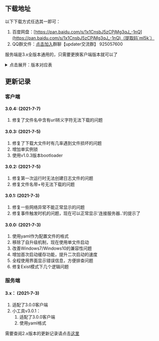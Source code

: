 ## 下载地址



以下下载方式任选其一即可：

1. 百度网盘：[https://pan.baidu.com/s/1x1CnsbJ5zCPjMg3qJ_-1nQ](https://pan.baidu.com/s/1x1CnsbJ5zCPjMg3qJ_-1nQ)（提取码`ml5k`）
2. QQ群文件：[点击加入](https://jq.qq.com/?_wv=1027&k=PqAEtn39)群聊【updater交流群】 925057600  

服务端是3.x全版本通用的，只需要更换客户端版本就可以了

<details>
<summary>点击展开：版本对应表</summary>

### 3.x版本对应表

| 客户端程序 | 服务端程序 | 通信协议版本 |
| ---------- | ---------- | ------------ |
| 3.0.4      | 3.x        | v4           |
| 3.0.3      | 3.x        | v4           |
| 3.0.2      | 3.x        | v4           |
| 3.0.1      | 3.x        | v4           |
| 3.0.0      | 3.x        | v4           |

### 2.x版本对应表

建议使用3.x版本

相同的小版本通信协议之间，客户端向下兼容服务端（v2.1兼容v2，反之不行，v2也无法兼容v1）

| 热更新包                          | 静态服务端 | PHP服务端 | 客户端           | 小工具    | 通信协议 |
| --------------------------------- | ---------- | --------- | ---------------- | --------- | -------- |
| 2.8.4.zip                         | 2.8.zip    | 2.8.zip   | 2.1.3.zip        | 1.6.3.zip | v3       |
| 2.8.3.zip                         | 2.8.zip    | 2.8.zip   | 2.1.3.zip        | 1.6.2.zip | v3       |
| 2.8.2.zip                         | 2.8.zip    | 2.8.zip   | 2.1.3.zip        | 1.6.2.zip | v3       |
| 2.8.1.zip                         | 2.8.zip    | 2.8.zip   | 2.1.3.zip        | 1.6.2.zip | v3       |
| 2.8.1.zip                         | 2.8.zip    | 2.8.zip   | 2.1.3.zip        | 1.6.0.zip | v3       |
| 2.8.0.zip                         | 2.8.zip    | 2.8.zip   | 2.1.3.zip        | 1.6.0.zip | v3       |
| 2.7.0.zip                         | 2.5.zip    | 2.5.zip   | 2.1.3.zip        | 1.6.0.zip | v2.1     |
| 2.6.7f3.zip                       | 2.5.zip    | 2.5.zip   | 2.1.3.zip        | 1.6.0.zip | v2.1     |
| 2.6.5f2.zip / 2.6.5f2-Console.zip | 2.5.zip    | 2.5.zip   | 2.1.3.zip        | 1.6.0.zip | v2.1     |
| 2.6.5f1.zip / 2.6.5f1-Console.zip | 2.5.zip    | 2.5.zip   | 2.1.3.zip        | 1.6.0.zip | v2.1     |
| 2.6.3.zip / 2.6.3-Console.zip     | 2.5.zip    | 2.5.zip   | 2.1.3.zip        | 1.6.0.zip | v2.1     |
| 2.6.2.zip / 2.6.2-Console.zip     | 2.5.zip    | 2.5.zip   | 2.1.3.zip        | 1.6.0.zip | v2.1     |
| 2.6.1.zip / 2.6.1-Console.zip     | 2.5.zip    | 2.5.zip   | 2.1.3.zip        | 1.6.0.zip | v2.1     |
| 2.6.1.zip / 2.6.1-Console.zip     | 2.5.zip    | 2.5.zip   | 2.1.3.zip        | 1.5.1.zip | v2.1     |
| 2.6a3.zip / 2.6a3-Console.zip     | 2.5.zip    | 2.5.zip   | 2.1.2.zip        | 1.5.1.zip | v2.1     |
| 2.5.2.zip                         | 2.4.zip    | 2.3.zip   | 2.1.1.zip        | d1.3.zip  | v2       |
| 2.5.2.zip                         | 2.4.zip    | 2.3.zip   | 2.1.zip          | d1.3.zip  | v2       |
| 2.5.1.zip                         | 2.4.zip    | 2.3.zip   | 2.1.zip          | d1.3.zip  | v2       |
| 2.5.zip                           | 2.4.zip    | 2.3.zip   | 2.1.zip          | d1.3.zip  | v2       |
| 2.4.7.zip                         | 2.4.zip    | 2.3.zip   | 2.0.3(b0108).zip | d1.3.zip  | v2       |
| 已集成(v2.2.2)                    | 不支持     | 2.2.2.zip | 2.0.2(a1201).zip | 不需要    | v1       |
| 已集成(v2.2.1)                    | 不支持     | 2.2.1.zip | 2.0.1(a0922).zip | 不需要    | v1       |
| 已集成(v2.2.0)                    | 不支持     | 2.2.0.zip | 2.0.1(a0922).zip | 不需要    | v1       |
| 已集成(v2.1.2)                    | 不支持     | 2.1.2.zip | 2.0.1(a0922).zip | 不需要    | v1       |
| 已集成(v2.1.1)                    | 不支持     | 2.1.1.zip | 2.0.1(a0922).zip | 不需要    | v1       |
| 已集成(v2.1.0)                    | 不支持     | 2.1.0.zip | 2.0.1(a0922).zip | 不需要    | v1       |
| 已集成(v2.0.1)                    | 不支持     | 2.0.1.zip | 2.0(a0915).zip   | 不需要    | v1       |
| 已集成(v2.0.0)                    | 不支持     | 2.0.0.zip | 2.0(a0915).zip   | 不需要    | v1       |

</details>

## 更新记录

<!-- tabs:start -->

### **客户端**

#### 3.0.4:    (2021-7-7)

1. 修复了文件名中含有url转义字符无法下载的问题

#### 3.0.3:    (2021-7-5)

1. 修复了下载大文件时有几率遇到文件损坏的问题
2. 增加单实例锁
3. 使用v1.0.3版本bootloader

#### 3.0.2:    (2021-7-5)

1. 修复第一次运行时无法创建日志文件的问题
2. 修复文件名带+号无法下载的问题

#### 3.0.1:    (2021-7-3)

1. 修复一些网络异常不能正常显示的问题
2. 修复事件触发时机的问题，现在可以正常显示'连接服务器..'的提示了

#### 3.0.0:    (2021-7-3)

1. 使用yaml作为配置文件的格式
2. 移除了自升级机制，现在使用单文件启动
3. 改善Windows7/Windows10的兼容性问题
4. 增加首次启动缓存功能，提升二次启动的速度
5. 全程使用界面显示错误信息，方便排查问题
6. 修复Exist模式下几个逻辑问题

### **服务端**

#### 3.x：    (2021-7-3)

1. 适配了3.0.0客户端
2. 小工具v3.0.1：
   1. 适配了3.0.0客户端
   2. 使用yaml格式

<!-- tabs:end -->

需要查阅2.x版本的更新记录请点击[这里](https://github.com/updater-for-minecraft/Docs/blob/v2.8.4/%E6%9B%B4%E6%96%B0%E8%AE%B0%E5%BD%95.md)
